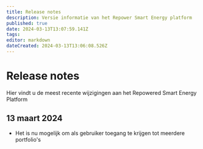 ```yaml
---
title: Release notes
description: Versie informatie van het Repower Smart Energy platform
published: true
date: 2024-03-13T13:07:59.141Z
tags: 
editor: markdown
dateCreated: 2024-03-13T13:06:08.526Z
---
```


# Release notes
Hier vindt u de meest recente wijzigingen aan het Repowered Smart Energy Platform

## 13 maart 2024
- Het is nu mogelijk om als gebruiker toegang te krijgen tot meerdere portfolio's